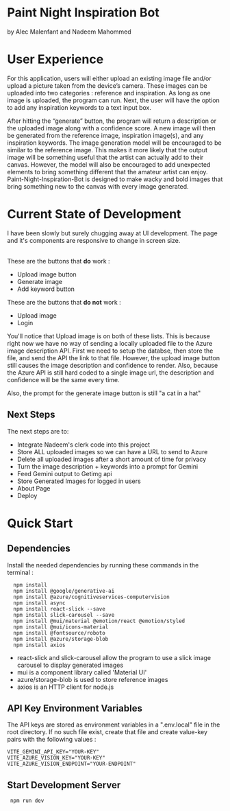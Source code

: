 # Paint Night Inspiration Bot

by Alec Malenfant
and Nadeem Mahommed

# User Experience

For this application, users will either upload an existing image file and/or upload a picture taken from the device’s camera. These images can be uploaded into two categories : reference and inspiration. As long as one image is uploaded, the program can run. Next, the user will have the option to add any inspiration keywords to a text input box.

After hitting the “generate” button, the program will return a description or the uploaded image along with a confidence score. A new image will then be generated from the reference image, inspiration image(s), and any inspiration keywords. The image generation model will be encouraged to be similar to the reference image. This makes it more likely that the output image will be something useful that the artist can actually add to their canvas. However, the model will also be encouraged to add unexpected elements to bring something different that the amateur artist can enjoy. Paint-Night-Inspiration-Bot is designed to make wacky and bold images that bring something new to the canvas with every image generated.

# Current State of Development

I have been slowly but surely chugging away at UI development. The page and it's components are responsive to change in screen size.

<br/>These are the buttons that **do** work :

- Upload image button
- Generate image
- Add keyword button

These are the buttons that **do not** work :

- Upload image
- Login

You'll notice that Upload image is on both of these lists. This is because right now we have no way of sending a locally uploaded file to
the Azure image description API. First we need to setup the databse, then store the file, and send the API the link to that file. However,
the upload image button still causes the image description and confidence to render. Also, because the Azure API is still hard coded to a single image
url, the description and confidence will be the same every time.

Also, the prompt for the generate image button is still "a cat in a hat"

## Next Steps

The next steps are to:

- Integrate Nadeem's clerk code into this project
- Store ALL uploaded images so we can have a URL to send to Azure
- Delete all uploaded images after a short amount of time for privacy
- Turn the image description + keywords into a prompt for Gemini
- Feed Gemini output to Getimg api
- Store Generated Images for logged in users
- About Page
- Deploy

# Quick Start

## Dependencies

Install the needed dependencies by running these commands in the terminal :

```
  npm install
  npm install @google/generative-ai
  npm install @azure/cognitiveservices-computervision
  npm install async
  npm install react-slick --save
  npm install slick-carousel --save
  npm install @mui/material @emotion/react @emotion/styled
  npm install @mui/icons-material
  npm install @fontsource/roboto
  npm install @azure/storage-blob
  npm install axios
```

- react-slick and slick-carousel allow the program to use a slick image carousel to display generated images
- mui is a component library called 'Material UI'
- azure/storage-blob is used to store reference images
- axios is an HTTP client for node.js

## API Key Environment Variables

The API keys are stored as environment variables in a ".env.local" file in the root directory.
If no such file exist, create that file and create value-key pairs with the following values :

```
VITE_GEMINI_API_KEY="YOUR-KEY"
VITE_AZURE_VISION_KEY="YOUR-KEY"
VITE_AZURE_VISION_ENDPOINT="YOUR-ENDPOINT"
```

## Start Development Server

```
 npm run dev
```
